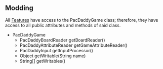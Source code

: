 ## Modding

All [Features](Adding-Features.md) have access to the PacDaddyGame class; therefore, they have access to all public attributes and methods of said class.

* PacDaddyGame
  * PacDaddyBoardReader getBoardReader()
  * PacDaddyAttributeReader getGameAttributeReader()
  * PacDaddyInput getInputProcessor()
  * Object getWritable(String name)
  * String[] getWritables()

 
  

